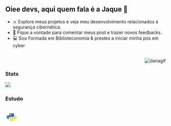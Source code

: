 ## Oiee devs, aqui quem fala é a Jaque 🌙

  - ⚔️ Explore meus projetos e veja meu desenvolvimento relacionados à segurança cibernética.
  - 🤎 Fique a vontade para comentar meus post e trazer novos feedbacks.
  - 💻 Sou Formada em Biblioteconomia & prestes a iniciar minha pós em cyber
 
<br>
<img align="right" height="180" alt="danagif" src="https://cdn.discordapp.com/attachments/957876104713109555/1257004182968340480/e3adc0965ff546703b93b9e55b118de8.gif?ex=6682d3df&is=6681825f&hm=c4d0ce12eae77b16f83b35a3de665785ef6bd4b40b32d331c56b0d845248cbad&">
</br>

### Stats
  
  <div>    
    <a href="https://github.com/jaqueesouza">
    <img height="150em" src="https://github-readme-stats.vercel.app/api?username=jaqueesouza&theme=dark&show_icons=true&count_private=true&icon_color=682632&title_color=bea79d"/>
    </a>
  </div>
  
### Estudo

<div style="display: inline_block"><br>
  <img align="center" alt="Dana-Python" height="30" width="40" src="https://raw.githubusercontent.com/devicons/devicon/master/icons/python/python-original.svg">
</div>

<div>
